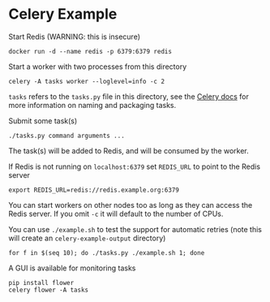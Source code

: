 Celery Example
==============


Start Redis (WARNING: this is insecure)

    docker run -d --name redis -p 6379:6379 redis

Start a worker with two processes from this directory

    celery -A tasks worker --loglevel=info -c 2

`tasks` refers to the `tasks.py` file in this directory, see the [Celery docs](http://docs.celeryproject.org/en/latest/getting-started/index.html) for more information on naming and packaging tasks.

Submit some task(s)

    ./tasks.py command arguments ...

The task(s) will be added to Redis, and will be consumed by the worker.

If Redis is not running on `localhost:6379` set `REDIS_URL` to point to the Redis server

    export REDIS_URL=redis://redis.example.org:6379

You can start workers on other nodes too as long as they can access the Redis server.
If you omit `-c` it will default to the number of CPUs.

You can use `./example.sh` to test the support for automatic retries
(note this will create an `celery-example-output` directory)

    for f in $(seq 10); do ./tasks.py ./example.sh 1; done

A GUI is available for monitoring tasks

    pip install flower
    celery flower -A tasks
